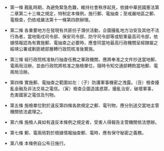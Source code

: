 * 第一條 戡亂時期，為避免緊急危難，維持社會秩序起見，依據中華民國憲法第二章第二十三條之規定，特制定本條例，施行郵、電抽查；至戒嚴地區之郵、電檢查，仍依戒嚴法第十一條第四款辦理。

* 第二條 各重要地方在發現有共匪份子潛伏活動，企圖擾亂地方治安及其他不法行為者，當地衛戍司令部、保安司令部、防守司令部等或駐軍最高司令部，依據情報認為有實施郵、電抽查之必要時，應會同當地最高行政機關呈經隸屬之綏靖公署或剿匪總部層轉行政院核准後實施。

* 第三條 經行政院核准執行抽查任務之軍政機關，應將奉准之文件抄送當地郵、電兩局洽辦，並由行政院將核准之施檢單位，隨時令知交通部轉飭當地郵、電兩局洽辦。

* 第四條 實施郵、電抽查之範圍如左：（子）防護軍事機密之洩露。（丑）檢查擾亂金融及非法交易之電信。（寅）檢查企圖造謠惑眾，擾亂治安，破壞軍事，危害國家之電信及刊物。

* 第五條 施檢單位對於違反第四條各款規定之郵、電刊物，應分別送交當地主管機關依法處理之。

* 第六條 施檢人員如有違反本條例之規定者，受害人得報告主管機關依法懲辦。

* 第七條 郵、電兩局對於根據情報抽查郵、電時，應有保守秘密之義務。

* 第八條 本條例自公布日施行。

